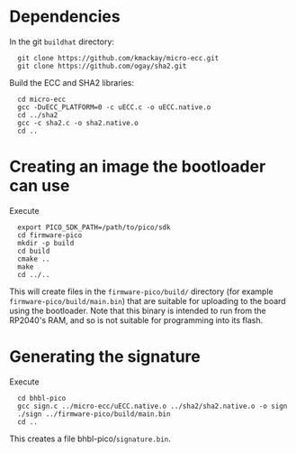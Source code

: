 # Dependencies

In the git `buildhat` directory:

```
  git clone https://github.com/kmackay/micro-ecc.git
  git clone https://github.com/ogay/sha2.git
```

Build the ECC and SHA2 libraries:

```
  cd micro-ecc
  gcc -DuECC_PLATFORM=0 -c uECC.c -o uECC.native.o
  cd ../sha2
  gcc -c sha2.c -o sha2.native.o
  cd ..
```

# Creating an image the bootloader can use

Execute

```
  export PICO_SDK_PATH=/path/to/pico/sdk
  cd firmware-pico
  mkdir -p build
  cd build
  cmake ..
  make
  cd ../..
```

This will create files in the `firmware-pico/build/` directory (for example
`firmware-pico/build/main.bin`) that are suitable for uploading to the
board using the bootloader. Note that this binary is intended to run from
the RP2040's RAM, and so is not suitable for programming into its flash.

# Generating the signature

Execute

```
  cd bhbl-pico
  gcc sign.c ../micro-ecc/uECC.native.o ../sha2/sha2.native.o -o sign
  ./sign ../firmware-pico/build/main.bin
  cd ..
```

This creates a file bhbl-pico/`signature.bin`.
